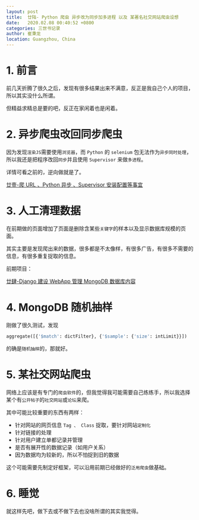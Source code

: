 ```yaml
---
layout: post
title:  廿陆- Python 爬虫 异步改为同步加多进程 以及 某著名社交网站爬虫设想
date:   2020.02.08 00:40:52 +0800
categories: 三世书记录
author: 崔秉龙
location: Guangzhou, China
---
```



# 1. 前言

前几天折腾了很久之后，发现有很多结果出来不满意，反正是我自己个人的项目，所以其实没什么所谓。

但精益求精总是要的吧，反正在家闲着也是闲着。

# 2. 异步爬虫改回同步爬虫

因为发现`渲染JS`需要使用`浏览器`，而 `Python` 的 `selenium` 包无法作为`异步同时处理`，所以我还是把程序改回`同步`并且使用 `Supervisor` 来做`多进程`。

详情可看之前的，逆向做就是了。

[廿壹-爬 URL 、Python 异步 、Supervisor 安装配置等事宜](https://www.jianshu.com/p/07e651969bd5)

# 3. 人工清理数据

在前期做的页面增加了页面是删除含某些`关键字`的样本以及显示数据库规模的页面。

其实主要是发现爬出来的数据，很多都是不太像样，有很多广告，有很多不需要的信息，有很多重复捉取的信息。

前期项目：

[廿肆-Django 建设 WebApp 管理 MongoDB 数据库内容](https://www.jianshu.com/p/aa2a0f74fb62)

# 4. MongoDB 随机抽样

刚做了很久测试，发现

```python
aggregate([{'$match': dictFilter}, {'$sample': {'size': intLimit}}])
```

的确是`随机抽样`的，那就好。

# 5. 某社交网站爬虫

网络上应该是有专门的`爬虫软件`的，但我觉得我可能需要自己练练手，所以我选择某个有`公开帖子`的`社交网站`或`论坛`来爬。


其中可能比较重要的东西有两样：
- 针对网站的网页信息 `Tag 、 Class` 捉取，要针对网站`定制化`
- 针对链接的处理
- 针对用户建立单都记录并管理
- 是否有展开性的数据记录（如用户关系）
- 因为数据均为较新的，所以不怕捉到旧的数据

这个可能需要先制定好框架，可以沿用前期已经做好的`泛用爬虫`做基础。

# 6. 睡觉

就这样先吧，做下去或不做下去也没啥所谓的其实我觉得。